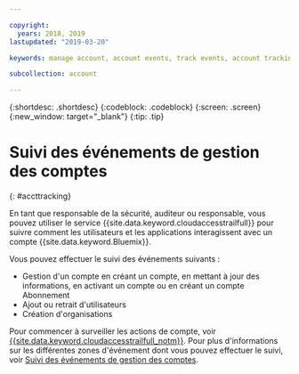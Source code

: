 ```yaml
---

copyright:
  years: 2018, 2019
lastupdated: "2019-03-20"

keywords: manage account, account events, track events, account tracking, monitoring

subcollection: account

---
```


{:shortdesc: .shortdesc}
{:codeblock: .codeblock}
{:screen: .screen}
{:new_window: target="_blank"}
{:tip: .tip}

# Suivi des événements de gestion des comptes
{: #accttracking}

En tant que responsable de la sécurité, auditeur ou responsable, vous pouvez utiliser le service {{site.data.keyword.cloudaccesstrailfull}} pour suivre comment les utilisateurs et les applications interagissent avec un compte {{site.data.keyword.Bluemix}}.

Vous pouvez effectuer le suivi des événements suivants :

* Gestion d'un compte en créant un compte, en mettant à jour des informations, en activant un compte ou en créant un compte Abonnement
* Ajout ou retrait d'utilisateurs
* Création d'organisations

Pour commencer à surveiller les actions de compte, voir [{{site.data.keyword.cloudaccesstrailfull_notm}}](/docs/services/cloud-activity-tracker). Pour plus d'informations sur les différentes zones d'événement dont vous pouvez effectuer le suivi, voir [Suivi des événements de gestion des comptes](/docs/services/cloud-activity-tracker?topic=cloud-activity-tracker-at_events_acc_mgt).
